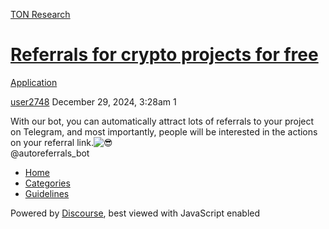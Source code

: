 [TON Research](/)

# [Referrals for crypto projects for free](/t/referrals-for-crypto-projects-for-free/40768)

[Application](/c/application/20) 

    

[user2748](https://tonresear.ch/u/user2748)  December 29, 2024, 3:28am  1

With our bot, you can automatically attract lots of referrals to your project on Telegram, and most importantly, people will be interested in the actions on your referral link.![:sunglasses:](https://tonresear.ch/images/emoji/twitter/sunglasses.png?v=12 ":sunglasses:")  
@autoreferrals\_bot

 

*   [Home](/)
*   [Categories](/categories)
*   [Guidelines](/guidelines)

Powered by [Discourse](https://www.discourse.org), best viewed with JavaScript enabled